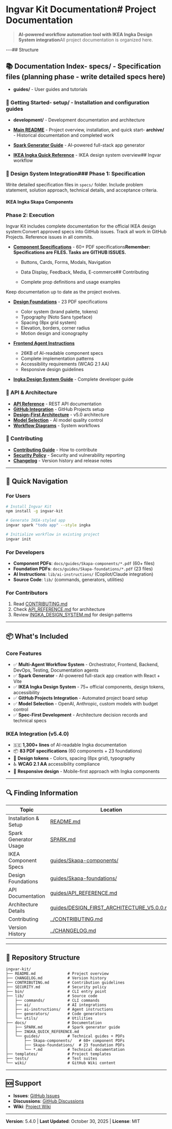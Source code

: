 # Ingvar Kit Documentation# Project Documentation

> **AI-powered workflow automation tool with IKEA Ingka Design System integration**All project documentation is organized here.

---## Structure

## 📚 Documentation Index- **specs/** - Specification files (planning phase - write detailed specs here)

- **guides/** - User guides and tutorials

### 🚀 Getting Started- **setup/** - Installation and configuration guides

- **development/** - Development documentation and architecture

- **[Main README](../README.md)** - Project overview, installation, and quick start- **archive/** - Historical documentation and completed work

- **[Spark Generator Guide](SPARK.md)** - AI-powered full-stack app generator

- **[IKEA Ingka Quick Reference](INGKA_QUICK_REFERENCE.md)** - IKEA design system overview## Ingvar workflow

### 🎨 Design System Integration### Phase 1: Specification

Write detailed specification files in `specs/` folder. Include problem statement, solution approach, technical details, and acceptance criteria.

#### IKEA Ingka Skapa Components

### Phase 2: Execution

Ingvar Kit includes complete documentation for the official IKEA design system:Convert approved specs into GitHub issues. Track all work in GitHub Projects. Reference issues in all commits.

- **[Component Specifications](guides/Skapa-components/)** - 60+ PDF specifications**Remember: Specifications are FILES. Tasks are GITHUB ISSUES.**

  - Buttons, Cards, Forms, Modals, Navigation

  - Data Display, Feedback, Media, E-commerce## Contributing

  - Complete prop definitions and usage examples

Keep documentation up to date as the project evolves.

- **[Design Foundations](guides/Skapa-foundations/)** - 23 PDF specifications

  - Color system (brand palette, tokens)
  - Typography (Noto Sans typeface)
  - Spacing (8px grid system)
  - Elevation, borders, corner radius
  - Motion design and iconography

- **[Frontend Agent Instructions](../lib/ai-instructions/frontend-agent-ingka.instructions.md)**

  - 26KB of AI-readable component specs
  - Complete implementation patterns
  - Accessibility requirements (WCAG 2.1 AA)
  - Responsive design guidelines

- **[Ingka Design System Guide](guides/INGKA_DESIGN_SYSTEM.md)** - Complete developer guide

### 📖 API & Architecture

- **[API Reference](guides/API_REFERENCE.md)** - REST API documentation
- **[GitHub Integration](guides/GITHUB_INTEGRATION_GUIDE.md)** - GitHub Projects setup
- **[Design-First Architecture](guides/DESIGN_FIRST_ARCHITECTURE_V5.0.0.md)** - v5.0 architecture
- **[Model Selection](guides/MODEL_QUALITY_CONTROL.md)** - AI model quality control
- **[Workflow Diagrams](guides/WORKFLOW_DIAGRAMS.md)** - System workflows

### 🤝 Contributing

- **[Contributing Guide](../CONTRIBUTING.md)** - How to contribute
- **[Security Policy](../SECURITY.md)** - Security and vulnerability reporting
- **[Changelog](../CHANGELOG.md)** - Version history and release notes

---

## 🎯 Quick Navigation

### For Users

```bash
# Install Ingvar Kit
npm install -g ingvar-kit

# Generate IKEA-styled app
ingvar spark "todo app" --style ingka

# Initialize workflow in existing project
ingvar init
```

### For Developers

- **Component PDFs**: `docs/guides/Skapa-components/*.pdf` (60+ files)
- **Foundation PDFs**: `docs/guides/Skapa-foundations/*.pdf` (23 files)
- **AI Instructions**: `lib/ai-instructions/` (Copilot/Claude integration)
- **Source Code**: `lib/` (commands, generators, utilities)

### For Contributors

1. Read [CONTRIBUTING.md](../CONTRIBUTING.md)
2. Check [API_REFERENCE.md](guides/API_REFERENCE.md) for architecture
3. Review [INGKA_DESIGN_SYSTEM.md](guides/INGKA_DESIGN_SYSTEM.md) for design patterns

---

## 📦 What's Included

### Core Features

- ✅ **Multi-Agent Workflow System** - Orchestrator, Frontend, Backend, DevOps, Testing, Documentation agents
- ✅ **Spark Generator** - AI-powered full-stack app creation with React + Vite
- ✅ **IKEA Ingka Design System** - 75+ official components, design tokens, accessibility
- ✅ **GitHub Projects Integration** - Automated project board setup
- ✅ **Model Selection** - OpenAI, Anthropic, custom models with budget control
- ✅ **Spec-First Development** - Architecture decision records and technical specs

### IKEA Integration (v5.4.0)

- 🇸🇪 **1,300+ lines** of AI-readable Ingka documentation
- 📦 **83 PDF specifications** (60 components + 23 foundations)
- 🎨 **Design tokens** - Colors, spacing (8px grid), typography
- ♿ **WCAG 2.1 AA** accessibility compliance
- 📱 **Responsive design** - Mobile-first approach with Ingka components

---

## 🔍 Finding Information

| Topic                 | Location                                                                                 |
| --------------------- | ---------------------------------------------------------------------------------------- |
| Installation & Setup  | [README.md](../README.md)                                                                |
| Spark Generator Usage | [SPARK.md](SPARK.md)                                                                     |
| IKEA Component Specs  | [guides/Skapa-components/](guides/Skapa-components/)                                     |
| Design Foundations    | [guides/Skapa-foundations/](guides/Skapa-foundations/)                                   |
| API Documentation     | [guides/API_REFERENCE.md](guides/API_REFERENCE.md)                                       |
| Architecture Details  | [guides/DESIGN_FIRST_ARCHITECTURE_V5.0.0.md](guides/DESIGN_FIRST_ARCHITECTURE_V5.0.0.md) |
| Contributing          | [../CONTRIBUTING.md](../CONTRIBUTING.md)                                                 |
| Version History       | [../CHANGELOG.md](../CHANGELOG.md)                                                       |

---

## 📂 Repository Structure

```
ingvar-kit/
├── README.md              # Project overview
├── CHANGELOG.md           # Version history
├── CONTRIBUTING.md        # Contribution guidelines
├── SECURITY.md            # Security policy
├── bin/                   # CLI entry point
├── lib/                   # Source code
│   ├── commands/          # CLI commands
│   ├── ai/                # AI integrations
│   ├── ai-instructions/   # Agent instructions
│   ├── generators/        # Code generators
│   └── utils/             # Utilities
├── docs/                  # Documentation
│   ├── SPARK.md           # Spark generator guide
│   ├── INGKA_QUICK_REFERENCE.md
│   └── guides/            # Technical guides + PDFs
│       ├── Skapa-components/   # 60+ component PDFs
│       ├── Skapa-foundations/  # 23 foundation PDFs
│       └── *.md           # Technical documentation
├── templates/             # Project templates
├── tests/                 # Test suites
└── wiki/                  # GitHub Wiki content
```

---

## 🆘 Support

- **Issues**: [GitHub Issues](https://github.com/leopagotto/ingvar-kit/issues)
- **Discussions**: [GitHub Discussions](https://github.com/leopagotto/ingvar-kit/discussions)
- **Wiki**: [Project Wiki](https://github.com/leopagotto/ingvar-kit/wiki)

---

**Version**: 5.4.0 | **Last Updated**: October 30, 2025 | **License**: MIT
